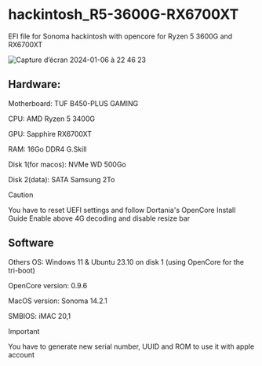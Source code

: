 # hackintosh_R5-3600G-RX6700XT
EFI file for Sonoma hackintosh with opencore for Ryzen 5 3600G and RX6700XT

![Capture d’écran 2024-01-06 à 22 46 23](https://github.com/gaiverstyle/hackintosh_R5-3600G-RX6700XT/assets/44124876/dfcfe2cf-d9c7-4077-b0b5-420bf6a4597b)


## Hardware:

Motherboard: TUF B450-PLUS GAMING

CPU: AMD Ryzen 5 3400G

GPU: Sapphire RX6700XT

RAM: 16Go DDR4 G.Skill

Disk 1(for macos): NVMe WD 500Go 

Disk 2(data): SATA Samsung 2To

> [!CAUTION]
>You have to reset UEFI settings and follow Dortania's OpenCore Install Guide
> Enable above 4G decoding and disable resize bar

## Software

Others OS: Windows 11 & Ubuntu 23.10 on disk 1 (using OpenCore for the tri-boot)

OpenCore version: 0.9.6

MacOS version: Sonoma 14.2.1

SMBIOS: iMAC 20,1   

> [!IMPORTANT]
>You have to generate new serial number, UUID and ROM to use it with apple account
